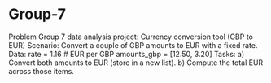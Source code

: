 # Group-7
Problem
Group 7 data analysis project: Currency conversion tool (GBP to EUR)
Scenario: Convert a couple of GBP amounts to EUR with a fixed rate. 
Data: rate = 1.16 # EUR per GBP amounts_gbp = [12.50, 3.20] 
Tasks: 
	a) Convert both amounts to EUR (store in a new list). 
	b) Compute the total EUR across those items. 
